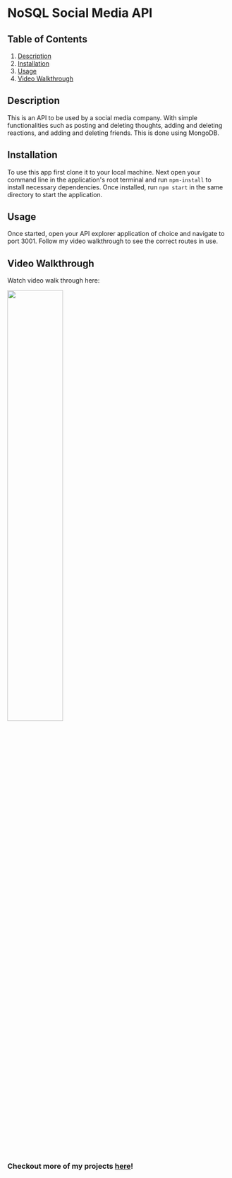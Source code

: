 # NoSQL Social Media API

## Table of Contents
1. [Description](#description)
2. [Installation](#installation)
3. [Usage](#usage)
5. [Video Walkthrough](#video-walkthrough)

## Description
This is an API to be used by a social media company. With simple functionalities such as posting and deleting thoughts, adding and deleting reactions, and adding and deleting friends. This is done using MongoDB.

## Installation
To use this app first clone it to your local machine. Next open your command line in the application's root terminal and run `npm-install` to install necessary dependencies. Once installed, run `npm start` in the same directory to start the application.

## Usage
Once started, open your API explorer application of choice and navigate to port 3001. Follow my video walkthrough to see the correct routes in use.

## Video Walkthrough
Watch video walk through here:

[<img src="./assets/img/ecommerceBackend_exInsomnia.png" width="50%">](https://drive.google.com/file/d/1oipPsmbi7F7mJjC0VuPJ7z5hdhiYmA8z/view?usp=share_link)

### Checkout more of my projects [here](https://github.com/taicedtea)!
